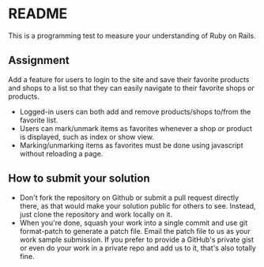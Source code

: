 # README

This is a programming test to measure your understanding of Ruby on Rails.

## Assignment

Add a feature for users to login to the site and save their favorite products and shops to a list so that they can easily navigate to their favorite shops or products.
- Logged-in users can both add and remove products/shops to/from the favorite list.
- Users can mark/unmark items as favorites whenever a shop or product is displayed, such as index or show view.
- Marking/unmarking items as favorites must be done using javascript without reloading a page.

## How to submit your solution
- Don't fork the repository on Github or submit a pull request directly there, as that would make your solution public for others to see. Instead, just clone the repository and work locally on it.
- When you're done, squash your work into a single commit and use git format-patch to generate a patch file. Email the patch file to us as your work sample submission. If you prefer to provide a GitHub's private gist or even do your work in a private repo and add us to it, that's also totally fine.
